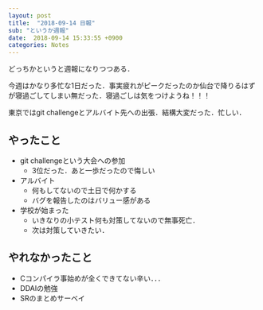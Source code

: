 ```yaml
---
layout: post
title:  "2018-09-14 日報"
sub: "というか週報"
date:  2018-09-14 15:33:55 +0900 
categories: Notes
---
```


どっちかというと週報になりつつある．

今週はかなり多忙な1日だった．事実疲れがピークだったのか仙台で降りるはずが寝過ごしてしまい無だった．寝過ごしは気をつけようね！！！

東京ではgit challengeとアルバイト先への出張．結構大変だった．忙しい．

## やったこと
- git challengeという大会への参加
    - 3位だった．あと一歩だったので悔しい
- アルバイト
    - 何もしてないので土日で何かする
    - バグを報告したのはバリュー感がある
- 学校が始まった
    - いきなりの小テスト何も対策してないので無事死亡．
    - 次は対策していきたい．

## やれなかったこと
- Cコンパイラ事始めが全くできてない辛い．．．
- DDAIの勉強
- SRのまとめサーベイ
 